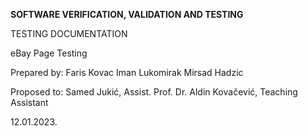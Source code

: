 **SOFTWARE VERIFICATION, VALIDATION AND TESTING**
 
 
TESTING DOCUMENTATION 
 
eBay Page Testing 
 
 
Prepared by: Faris Kovac Iman Lukomirak Mirsad Hadzic 
 
 
Proposed to:  Samed Jukić, Assist. Prof. Dr. Aldin Kovačević, Teaching Assistant 
 
 
 
 
 
 
 
 
12.01.2023. 
 
 
